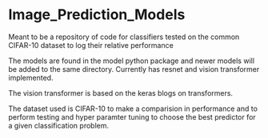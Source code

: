 # Image_Prediction_Models
Meant to be a repository of code for classifiers tested on the common CIFAR-10 dataset to log their relative performance

The models are found in the model python package and newer models will be added to the same directory. Currently has resnet and vision transformer implemented.

The vision transformer is based on the keras blogs on transformers.

The dataset used is CIFAR-10 to make a comparision in performance and to perform testing and hyper paramter tuning to choose the best predictor for a given classification problem.

